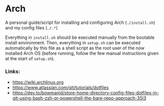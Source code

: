 # Arch
A personal guide/script for installing and configuring Arch (`./install.sh`) and my config files (`./.*`)

Everything in `install.sh` should be executed manually from the bootable install environment.
Then, everything in `setup.sh` can be executed automatically by this file as a shell script as the root user of the now installed Arch OS (before running, follow the few manual instructions given at the start of `setup.sh`).

### Links:
- https://wiki.archlinux.org
- https://www.atlassian.com/git/tutorials/dotfiles
- https://dev.to/bowmanjd/store-home-directory-config-files-dotfiles-in-git-using-bash-zsh-or-powershell-the-bare-repo-approach-35l3


